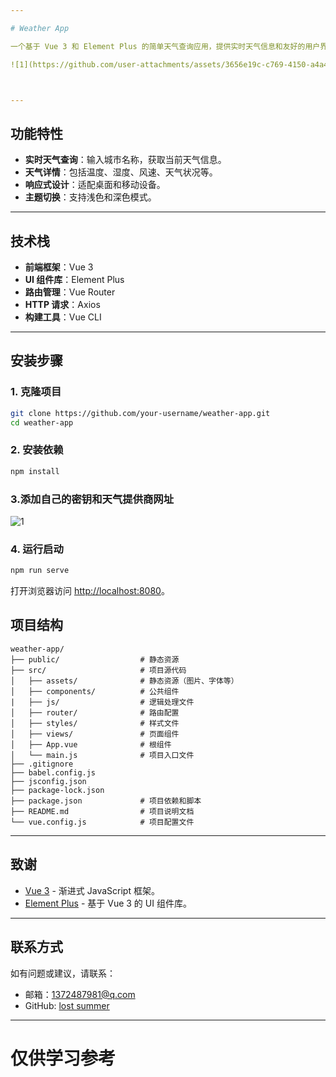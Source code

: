 ```yaml
---

# Weather App

一个基于 Vue 3 和 Element Plus 的简单天气查询应用，提供实时天气信息和友好的用户界面。

![1](https://github.com/user-attachments/assets/3656e19c-c769-4150-a4a4-131b4e1f5bc1)



---
```


## 功能特性

- **实时天气查询**：输入城市名称，获取当前天气信息。
- **天气详情**：包括温度、湿度、风速、天气状况等。
- **响应式设计**：适配桌面和移动设备。
- **主题切换**：支持浅色和深色模式。

---

## 技术栈

- **前端框架**：Vue 3
- **UI 组件库**：Element Plus
- **路由管理**：Vue Router
- **HTTP 请求**：Axios
- **构建工具**：Vue CLI

---

## 安装步骤

### 1. 克隆项目

```bash
git clone https://github.com/your-username/weather-app.git
cd weather-app
```

### 2. 安装依赖

```bash
npm install
```

### 3.添加自己的密钥和天气提供商网址

![1](https://github.com/user-attachments/assets/7e8fd004-7930-4b34-a08a-246ba3170f2a)


### 4. 运行启动

```bash
npm run serve
```

打开浏览器访问 [http://localhost:8080](http://localhost:8080)。

## 项目结构

```plaintext
weather-app/
├── public/                  # 静态资源
├── src/                     # 项目源代码
│   ├── assets/              # 静态资源（图片、字体等）
│   ├── components/          # 公共组件
|   ├── js/                  # 逻辑处理文件
│   ├── router/              # 路由配置
│   ├── styles/              # 样式文件
│   ├── views/               # 页面组件
│   ├── App.vue              # 根组件
│   └── main.js              # 项目入口文件
├── .gitignore               
├── babel.config.js          
├── jsconfig.json           
├── package-lock.json
├── package.json             # 项目依赖和脚本
├── README.md                # 项目说明文档
└── vue.config.js            # 项目配置文件
```

---

## 致谢

- [Vue 3](https://v3.vuejs.org/) - 渐进式 JavaScript 框架。
- [Element Plus](https://element-plus.org/) - 基于 Vue 3 的 UI 组件库。

---

## 联系方式

如有问题或建议，请联系：

- 邮箱：1372487981@q.com
- GitHub: [lost summer](https://github.com/driohcker)

---

# 仅供学习参考

